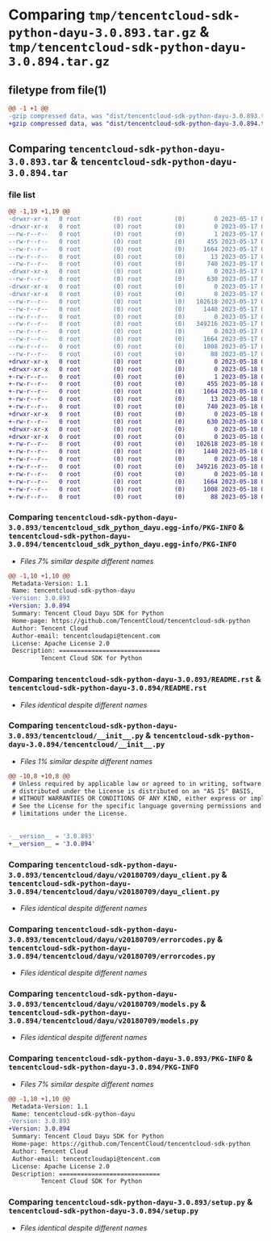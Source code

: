 # Comparing `tmp/tencentcloud-sdk-python-dayu-3.0.893.tar.gz` & `tmp/tencentcloud-sdk-python-dayu-3.0.894.tar.gz`

## filetype from file(1)

```diff
@@ -1 +1 @@
-gzip compressed data, was "dist/tencentcloud-sdk-python-dayu-3.0.893.tar", last modified: Wed May 17 03:28:56 2023, max compression
+gzip compressed data, was "dist/tencentcloud-sdk-python-dayu-3.0.894.tar", last modified: Thu May 18 00:23:34 2023, max compression
```

## Comparing `tencentcloud-sdk-python-dayu-3.0.893.tar` & `tencentcloud-sdk-python-dayu-3.0.894.tar`

### file list

```diff
@@ -1,19 +1,19 @@
-drwxr-xr-x   0 root         (0) root         (0)        0 2023-05-17 03:28:56.000000 tencentcloud-sdk-python-dayu-3.0.893/
-drwxr-xr-x   0 root         (0) root         (0)        0 2023-05-17 03:28:56.000000 tencentcloud-sdk-python-dayu-3.0.893/tencentcloud_sdk_python_dayu.egg-info/
--rw-r--r--   0 root         (0) root         (0)        1 2023-05-17 03:28:56.000000 tencentcloud-sdk-python-dayu-3.0.893/tencentcloud_sdk_python_dayu.egg-info/dependency_links.txt
--rw-r--r--   0 root         (0) root         (0)      455 2023-05-17 03:28:56.000000 tencentcloud-sdk-python-dayu-3.0.893/tencentcloud_sdk_python_dayu.egg-info/SOURCES.txt
--rw-r--r--   0 root         (0) root         (0)     1664 2023-05-17 03:28:56.000000 tencentcloud-sdk-python-dayu-3.0.893/tencentcloud_sdk_python_dayu.egg-info/PKG-INFO
--rw-r--r--   0 root         (0) root         (0)       13 2023-05-17 03:28:56.000000 tencentcloud-sdk-python-dayu-3.0.893/tencentcloud_sdk_python_dayu.egg-info/top_level.txt
--rw-r--r--   0 root         (0) root         (0)      740 2023-05-17 03:28:55.000000 tencentcloud-sdk-python-dayu-3.0.893/README.rst
-drwxr-xr-x   0 root         (0) root         (0)        0 2023-05-17 03:28:56.000000 tencentcloud-sdk-python-dayu-3.0.893/tencentcloud/
--rw-r--r--   0 root         (0) root         (0)      630 2023-05-17 03:28:55.000000 tencentcloud-sdk-python-dayu-3.0.893/tencentcloud/__init__.py
-drwxr-xr-x   0 root         (0) root         (0)        0 2023-05-17 03:28:56.000000 tencentcloud-sdk-python-dayu-3.0.893/tencentcloud/dayu/
-drwxr-xr-x   0 root         (0) root         (0)        0 2023-05-17 03:28:56.000000 tencentcloud-sdk-python-dayu-3.0.893/tencentcloud/dayu/v20180709/
--rw-r--r--   0 root         (0) root         (0)   102618 2023-05-17 03:28:55.000000 tencentcloud-sdk-python-dayu-3.0.893/tencentcloud/dayu/v20180709/dayu_client.py
--rw-r--r--   0 root         (0) root         (0)     1440 2023-05-17 03:28:55.000000 tencentcloud-sdk-python-dayu-3.0.893/tencentcloud/dayu/v20180709/errorcodes.py
--rw-r--r--   0 root         (0) root         (0)        0 2023-05-17 03:28:55.000000 tencentcloud-sdk-python-dayu-3.0.893/tencentcloud/dayu/v20180709/__init__.py
--rw-r--r--   0 root         (0) root         (0)   349216 2023-05-17 03:28:55.000000 tencentcloud-sdk-python-dayu-3.0.893/tencentcloud/dayu/v20180709/models.py
--rw-r--r--   0 root         (0) root         (0)        0 2023-05-17 03:28:55.000000 tencentcloud-sdk-python-dayu-3.0.893/tencentcloud/dayu/__init__.py
--rw-r--r--   0 root         (0) root         (0)     1664 2023-05-17 03:28:56.000000 tencentcloud-sdk-python-dayu-3.0.893/PKG-INFO
--rw-r--r--   0 root         (0) root         (0)     1008 2023-05-17 03:28:55.000000 tencentcloud-sdk-python-dayu-3.0.893/setup.py
--rw-r--r--   0 root         (0) root         (0)       88 2023-05-17 03:28:56.000000 tencentcloud-sdk-python-dayu-3.0.893/setup.cfg
+drwxr-xr-x   0 root         (0) root         (0)        0 2023-05-18 00:23:34.000000 tencentcloud-sdk-python-dayu-3.0.894/
+drwxr-xr-x   0 root         (0) root         (0)        0 2023-05-18 00:23:34.000000 tencentcloud-sdk-python-dayu-3.0.894/tencentcloud_sdk_python_dayu.egg-info/
+-rw-r--r--   0 root         (0) root         (0)        1 2023-05-18 00:23:34.000000 tencentcloud-sdk-python-dayu-3.0.894/tencentcloud_sdk_python_dayu.egg-info/dependency_links.txt
+-rw-r--r--   0 root         (0) root         (0)      455 2023-05-18 00:23:34.000000 tencentcloud-sdk-python-dayu-3.0.894/tencentcloud_sdk_python_dayu.egg-info/SOURCES.txt
+-rw-r--r--   0 root         (0) root         (0)     1664 2023-05-18 00:23:34.000000 tencentcloud-sdk-python-dayu-3.0.894/tencentcloud_sdk_python_dayu.egg-info/PKG-INFO
+-rw-r--r--   0 root         (0) root         (0)       13 2023-05-18 00:23:34.000000 tencentcloud-sdk-python-dayu-3.0.894/tencentcloud_sdk_python_dayu.egg-info/top_level.txt
+-rw-r--r--   0 root         (0) root         (0)      740 2023-05-18 00:23:34.000000 tencentcloud-sdk-python-dayu-3.0.894/README.rst
+drwxr-xr-x   0 root         (0) root         (0)        0 2023-05-18 00:23:34.000000 tencentcloud-sdk-python-dayu-3.0.894/tencentcloud/
+-rw-r--r--   0 root         (0) root         (0)      630 2023-05-18 00:23:34.000000 tencentcloud-sdk-python-dayu-3.0.894/tencentcloud/__init__.py
+drwxr-xr-x   0 root         (0) root         (0)        0 2023-05-18 00:23:34.000000 tencentcloud-sdk-python-dayu-3.0.894/tencentcloud/dayu/
+drwxr-xr-x   0 root         (0) root         (0)        0 2023-05-18 00:23:34.000000 tencentcloud-sdk-python-dayu-3.0.894/tencentcloud/dayu/v20180709/
+-rw-r--r--   0 root         (0) root         (0)   102618 2023-05-18 00:23:34.000000 tencentcloud-sdk-python-dayu-3.0.894/tencentcloud/dayu/v20180709/dayu_client.py
+-rw-r--r--   0 root         (0) root         (0)     1440 2023-05-18 00:23:34.000000 tencentcloud-sdk-python-dayu-3.0.894/tencentcloud/dayu/v20180709/errorcodes.py
+-rw-r--r--   0 root         (0) root         (0)        0 2023-05-18 00:23:34.000000 tencentcloud-sdk-python-dayu-3.0.894/tencentcloud/dayu/v20180709/__init__.py
+-rw-r--r--   0 root         (0) root         (0)   349216 2023-05-18 00:23:34.000000 tencentcloud-sdk-python-dayu-3.0.894/tencentcloud/dayu/v20180709/models.py
+-rw-r--r--   0 root         (0) root         (0)        0 2023-05-18 00:23:34.000000 tencentcloud-sdk-python-dayu-3.0.894/tencentcloud/dayu/__init__.py
+-rw-r--r--   0 root         (0) root         (0)     1664 2023-05-18 00:23:34.000000 tencentcloud-sdk-python-dayu-3.0.894/PKG-INFO
+-rw-r--r--   0 root         (0) root         (0)     1008 2023-05-18 00:23:34.000000 tencentcloud-sdk-python-dayu-3.0.894/setup.py
+-rw-r--r--   0 root         (0) root         (0)       88 2023-05-18 00:23:34.000000 tencentcloud-sdk-python-dayu-3.0.894/setup.cfg
```

### Comparing `tencentcloud-sdk-python-dayu-3.0.893/tencentcloud_sdk_python_dayu.egg-info/PKG-INFO` & `tencentcloud-sdk-python-dayu-3.0.894/tencentcloud_sdk_python_dayu.egg-info/PKG-INFO`

 * *Files 7% similar despite different names*

```diff
@@ -1,10 +1,10 @@
 Metadata-Version: 1.1
 Name: tencentcloud-sdk-python-dayu
-Version: 3.0.893
+Version: 3.0.894
 Summary: Tencent Cloud Dayu SDK for Python
 Home-page: https://github.com/TencentCloud/tencentcloud-sdk-python
 Author: Tencent Cloud
 Author-email: tencentcloudapi@tencent.com
 License: Apache License 2.0
 Description: ============================
         Tencent Cloud SDK for Python
```

### Comparing `tencentcloud-sdk-python-dayu-3.0.893/README.rst` & `tencentcloud-sdk-python-dayu-3.0.894/README.rst`

 * *Files identical despite different names*

### Comparing `tencentcloud-sdk-python-dayu-3.0.893/tencentcloud/__init__.py` & `tencentcloud-sdk-python-dayu-3.0.894/tencentcloud/__init__.py`

 * *Files 1% similar despite different names*

```diff
@@ -10,8 +10,8 @@
 # Unless required by applicable law or agreed to in writing, software
 # distributed under the License is distributed on an "AS IS" BASIS,
 # WITHOUT WARRANTIES OR CONDITIONS OF ANY KIND, either express or implied.
 # See the License for the specific language governing permissions and
 # limitations under the License.
 
 
-__version__ = '3.0.893'
+__version__ = '3.0.894'
```

### Comparing `tencentcloud-sdk-python-dayu-3.0.893/tencentcloud/dayu/v20180709/dayu_client.py` & `tencentcloud-sdk-python-dayu-3.0.894/tencentcloud/dayu/v20180709/dayu_client.py`

 * *Files identical despite different names*

### Comparing `tencentcloud-sdk-python-dayu-3.0.893/tencentcloud/dayu/v20180709/errorcodes.py` & `tencentcloud-sdk-python-dayu-3.0.894/tencentcloud/dayu/v20180709/errorcodes.py`

 * *Files identical despite different names*

### Comparing `tencentcloud-sdk-python-dayu-3.0.893/tencentcloud/dayu/v20180709/models.py` & `tencentcloud-sdk-python-dayu-3.0.894/tencentcloud/dayu/v20180709/models.py`

 * *Files identical despite different names*

### Comparing `tencentcloud-sdk-python-dayu-3.0.893/PKG-INFO` & `tencentcloud-sdk-python-dayu-3.0.894/PKG-INFO`

 * *Files 7% similar despite different names*

```diff
@@ -1,10 +1,10 @@
 Metadata-Version: 1.1
 Name: tencentcloud-sdk-python-dayu
-Version: 3.0.893
+Version: 3.0.894
 Summary: Tencent Cloud Dayu SDK for Python
 Home-page: https://github.com/TencentCloud/tencentcloud-sdk-python
 Author: Tencent Cloud
 Author-email: tencentcloudapi@tencent.com
 License: Apache License 2.0
 Description: ============================
         Tencent Cloud SDK for Python
```

### Comparing `tencentcloud-sdk-python-dayu-3.0.893/setup.py` & `tencentcloud-sdk-python-dayu-3.0.894/setup.py`

 * *Files identical despite different names*


